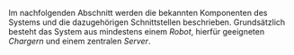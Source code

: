 Im nachfolgenden Abschnitt werden die bekannten Komponenten des Systems und die  dazugehörigen Schnittstellen beschrieben. Grundsätzlich besteht das System aus mindestens einem *Robot*, hierfür geeigneten *Chargern* und einem zentralen *Server*.
